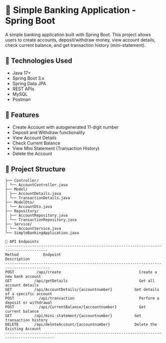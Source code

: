 # 🏦 Simple Banking Application - Spring Boot

A simple banking application built with Spring Boot. This project allows users to create accounts, deposit/withdraw money, view account details, check current balance, and get transaction history (mini-statement).

## 🔧 Technologies Used

- Java 17+
- Spring Boot 3.x
- Spring Data JPA
- REST APIs
- MySQL
- Postman

## 🚀 Features

- Create Account with autogenerated 11-digit number
- Deposit and Withdraw functionality
- View Account Details
- Check Current Balance
- View Mini Statement (Transaction History)
- Delete the Account

## 📁 Project Structure

```com.example.demo
├── Controller/
│ └── AccountController.java
├── Model/
│ ├── AccountDetails.java
│ └── TransactionDetails.java
├── ModelDto/
│ └── AccountDto.java
├── Repository/
│ ├── AccountRepository.java
│ └── TransactionRepository.java
├── Service/
│ └── AccountService.java
└── SimpleBankingApplication.java

🔗 API Endpoints
-----------------------------------------------------------------------------------------
Method	         Endpoint	                                      Description
------------------------------------------------------------------------------------------
POST          /api/create	                                Create a new bank account
GET	         /api/getDetails	                            Get all account details
GET	         /api/AccountDetails/{accountnumber}      	  Get details of a specific account
POST	       /api/transaction	                            Perform a deposit or withdrawal
POST	       /api/CurrentBalance/{accountnumber}	        Get current balance
GET	         /api/mini-statement/{accountnumber}       	  Get transaction history
DELETE       /api/deleteAccount/{accountnumber}           Delete the Existing Account
--------------------------------------------------------------------------------------------

